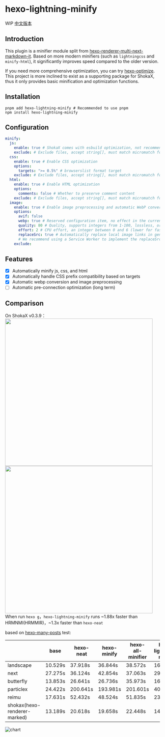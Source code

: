 # hexo-lightning-minify
WIP
[中文版本](./README_cn.MD)
## Introduction
This plugin is a minifier module split from [hexo-renderer-multi-next-markdown-it](https://github.com/theme-shoka-x/hexo-renderer-multi-next-markdown-it).
Based on more modern minifiers (such as `lightningcss` and `minify-html`), it significantly improves speed compared to the older version.

If you need more comprehensive optimization, you can try [hexo-optimize](https://github.com/next-theme/hexo-optimize). This project is more inclined to exist as a supporting package for ShokaX, thus it only provides basic minification and optimization functions.

## Installation
```shell
pnpm add hexo-lightning-minify # Recommended to use pnpm
npm install hexo-lightning-minify
```

## Configuration
```yaml
minify:
  js:
    enable: true # ShokaX comes with esbuild optimization, not recommended to enable. Recommended for other themes.
    exclude: # Exclude files, accept string[], must match micromatch format
  css:
    enable: true # Enable CSS optimization
    options:
      targets: ">= 0.5%" # browserslist format target
    exclude: # Exclude files, accept string[], must match micromatch format
  html:
    enable: true # Enable HTML optimization
    options:
      comments: false # Whether to preserve comment content
    exclude: # Exclude files, accept string[], must match micromatch format
  image:
    enable: true # Enable image preprocessing and automatic WebP conversion
    options:
      avif: false
      webp: true # Reserved configuration item, no effect in the current version
      quality: 80 # Quality, supports integers from 1-100, lossless, or nearLossless
      effort: 2 # CPU effort, an integer between 0 and 6 (lower for faster)
      replaceSrc: true # Automatically replace local image links in generated HTML with WebP links
      # We recommend using a Service Worker to implement the replaceSrc functionality on the user side, which will enable link replacement in a less intrusive manner.
    exclude:
```
## Features
- [x] Automatically minify js, css, and html
- [x] Automatically handle CSS prefix compatibility based on targets
- [x] Automatic webp conversion and image preprocessing
- [ ] Automatic pre-connection optimization (long term)

## Comparison
On ShokaX v0.3.9： \
<img src="https://github.com/theme-shoka-x/hexo-lightning-minify/assets/92242020/35a79034-28e2-461d-ac73-e74745b92f4d" width="480px">
<img src="https://github.com/theme-shoka-x/hexo-lightning-minify/assets/92242020/6a00aabd-c184-4488-ba12-5ad3bafb2848" width="480px">
<br>
When run `hexo g`，`hexo-lightning-minify` runs ~1.88x faster than HRMNMI(HRMMIR)，~1.3x faster than `hexo-neat`

based on [hexo-many-posts](https://github.com/hexojs/hexo-many-posts) test:

|                              | base    | hexo-neat | hexo-minify | hexo-all-minifier | hexo-lightning-minify |
|:-----------------------------|---------|-----------|-------------|-------------------|-----------------------|
| landscape                    | 10.529s | 37.918s   | 36.844s     | 38.572s           | 16.304s               |
| next                         | 27.275s | 36.124s   | 42.854s     | 37.063s           | 29.880s               |
| butterfly                    | 13.853s | 26.641s   | 26.736s     | 35.973s           | 16.796s               |
| particlex                    | 24.422s | 200.641s  | 193.981s    | 201.601s          | 40.478s               |
| reimu                        | 17.631s | 52.432s   | 48.524s     | 51.835s           | 23.938s               |
| shokax(hexo-renderer-marked) | 13.189s | 20.618s   | 19.658s     | 22.448s           | 14.619s               |

![chart](https://github.com/theme-shoka-x/hexo-lightning-minify/assets/92242020/e8f5a5c8-5d34-4899-81ae-20bf892e2231)